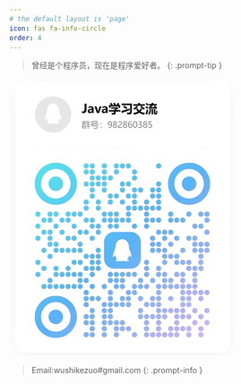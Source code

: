 ```yaml
---
# the default layout is 'page'
icon: fas fa-info-circle
order: 4
---
```


> 曾经是个程序员，现在是程序爱好者。
{: .prompt-tip }


![欢迎加入Java群](/images/qrcode_javagroup.jpg)



> Email:wushikezuo#gmail.com
{: .prompt-info }


